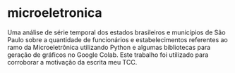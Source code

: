 # microeletronica
Uma análise de série temporal dos estados brasileiros e municípios de São Paulo sobre a quantidade de funcionários e estabelecimentos referentes ao ramo da Microeletrônica utilizando Python e algumas bibliotecas para geração de gráficos no Google Colab. Este trabalho foi utilizado para corroborar a motivação da escrita meu TCC.
